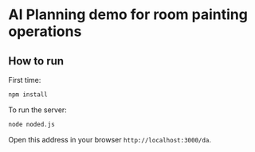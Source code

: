 # AI Planning demo for room painting operations

## How to run

First time:

```bash
npm install
```

To run the server:

```bash
node noded.js
```

Open this address in your browser `http://localhost:3000/da`.
